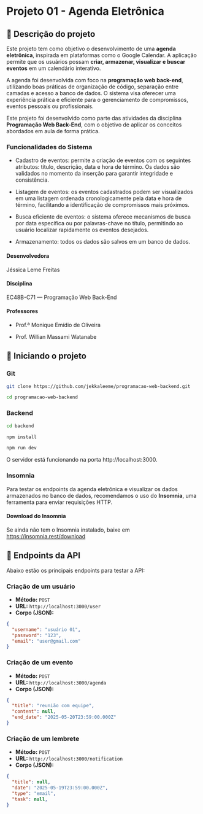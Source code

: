 # Projeto 01 - Agenda Eletrônica

## 🔗 Descrição do projeto
Este projeto tem como objetivo o desenvolvimento de uma **agenda eletrônica**, inspirada em plataformas como o Google Calendar. A aplicação permite que os usuários possam **criar, armazenar, visualizar e buscar eventos** em um calendário interativo.

A agenda foi desenvolvida com foco na **programação web back-end**, utilizando boas práticas de organização de código, separação entre camadas e acesso a banco de dados. O sistema visa oferecer uma experiência prática e eficiente para o gerenciamento de compromissos, eventos pessoais ou profissionais.

Este projeto foi desenvolvido como parte das atividades da disciplina **Programação Web Back-End**, com o objetivo de aplicar os conceitos abordados em aula de forma prática.

### Funcionalidades do Sistema
- Cadastro de eventos: permite a criação de eventos com os seguintes atributos: título, descrição, data e hora de término. Os dados são validados no momento da inserção para garantir integridade e consistência.

- Listagem de eventos: os eventos cadastrados podem ser visualizados em uma listagem ordenada cronologicamente pela data e hora de término, facilitando a identificação de compromissos mais próximos.

- Busca eficiente de eventos: o sistema oferece mecanismos de busca por data específica ou por palavras-chave no título, permitindo ao usuário localizar rapidamente os eventos desejados.

- Armazenamento: todos os dados são salvos em um banco de dados.

#### Desenvolvedora
Jéssica Leme Freitas

#### Disciplina
EC48B-C71 — Programação Web Back-End

#### Professores
- Prof.ª Monique Emídio de Oliveira

- Prof. Willian Massami Watanabe

## 🔗 Iniciando o projeto

### Git
```bash
git clone https://github.com/jekkaleeme/programacao-web-backend.git

cd programacao-web-backend
```

### Backend
```bash
cd backend

npm install

npm run dev
```
O servidor está funcionando na porta http://localhost:3000.

### Insomnia

Para testar os endpoints da agenda eletrônica e visualizar os dados armazenados no banco de dados, recomendamos o uso do **Insomnia**, uma ferramenta para enviar requisições HTTP.

####  Download do Insomnia

Se ainda não tem o Insomnia instalado, baixe em https://insomnia.rest/download

## 🔗 Endpoints da API

Abaixo estão os principais endpoints para testar a API:

### Criação de um usuário

- **Método:** `POST`
- **URL:** `http://localhost:3000/user`
- **Corpo (JSON):**
```json
{
  "username": "usuário 01",
  "password": "123",
  "email": "user@gmail.com"
}
```

### Criação de um evento

- **Método:** `POST`
- **URL:** `http://localhost:3000/agenda`
- **Corpo (JSON):**
```json
{
  "title": "reunião com equipe",
  "content": null,
  "end_date": "2025-05-20T23:59:00.000Z"
}
```

### Criação de um lembrete

- **Método:** `POST`
- **URL:** `http://localhost:3000/notification`
- **Corpo (JSON):**
```json
{
  "title": null,
  "date": "2025-05-19T23:59:00.000Z",
  "type": "email",
  "task": null,
}
```